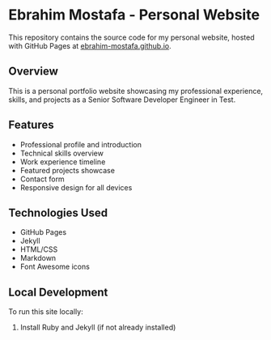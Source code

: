 # Ebrahim Mostafa - Personal Website

This repository contains the source code for my personal website, hosted with GitHub Pages at [ebrahim-mostafa.github.io](https://ebrahim-mostafa.github.io).

## Overview

This is a personal portfolio website showcasing my professional experience, skills, and projects as a Senior Software Developer Engineer in Test.

## Features

- Professional profile and introduction
- Technical skills overview
- Work experience timeline
- Featured projects showcase
- Contact form
- Responsive design for all devices

## Technologies Used

- GitHub Pages
- Jekyll
- HTML/CSS
- Markdown
- Font Awesome icons

## Local Development

To run this site locally:

1. Install Ruby and Jekyll (if not already installed)
